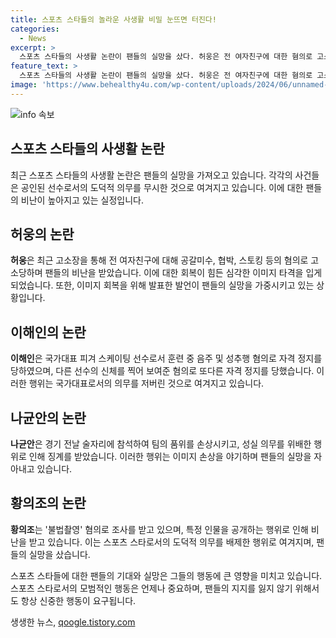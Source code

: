 ```yaml
---
title: 스포츠 스타들의 놀라운 사생활 비밀 눈뜨면 터진다!
categories:
  - News
excerpt: >
  스포츠 스타들의 사생활 논란이 팬들의 실망을 샀다. 허웅은 전 여자친구에 대한 혐의로 고소장을 제출하며 비난을 받았고, 이해인은 전지훈련 중 음주 및 성추행 의혹으로 논란에 휩싸였다. 나균안은 술자리로 인한 징계를 받았고, 황의조는 불법 촬영 혐의로 조사를 받고 있다. 이들의 행동은 스포츠 스타로서의 도덕적 의무를 저버리는 것으로 여겨지며, 팬들의 비판이 높아지고 있다. 클릭할만한 기사를 작성했다면 그 기사를 클릭할 이유를 설명한 요약문이 완성된 것이다!
feature_text: >
  스포츠 스타들의 사생활 논란이 팬들의 실망을 샀다. 허웅은 전 여자친구에 대한 혐의로 고소장을 제출하며 비난을 받았고, 이해인은 전지훈련 중 음주 및 성추행 의혹으로 논란에 휩싸였다. 나균안은 술자리로 인한 징계를 받았고, 황의조는 불법 촬영 혐의로 조사를 받고 있다. 이들의 행동은 스포츠 스타로서의 도덕적 의무를 저버리는 것으로 여겨지며, 팬들의 비판이 높아지고 있다. 클릭할만한 기사를 작성했다면 그 기사를 클릭할 이유를 설명한 요약문이 완성된 것이다!
image: 'https://www.behealthy4u.com/wp-content/uploads/2024/06/unnamed-file.png'
---
```


<p><img src="https://www.behealthy4u.com/wp-content/uploads/2024/06/unnamed-file.png" alt="info 속보" /></p>

<h2 data-ke-size="size26">스포츠 스타들의 사생활 논란</h2>

<p data-ke-size="size16">최근 스포츠 스타들의 사생활 논란은 팬들의 실망을 가져오고 있습니다. 각각의 사건들은 공인된 선수로서의 도덕적 의무를 무시한 것으로 여겨지고 있습니다. 이에 대한 팬들의 비난이 높아지고 있는 실정입니다.</p>

<h2 data-ke-size="size26">허웅의 논란</h2>

<p data-ke-size="size16"><b>허웅</b>은 최근 고소장을 통해 전 여자친구에 대해 공갈미수, 협박, 스토킹 등의 혐의로 고소당하며 팬들의 비난을 받았습니다. 이에 대한 회복이 힘든 심각한 이미지 타격을 입게 되었습니다. 또한, 이미지 회복을 위해 발표한 발언이 팬들의 실망을 가중시키고 있는 상황입니다.</p>

<h2 data-ke-size="size26">이해인의 논란</h2>

<p data-ke-size="size16"><b>이해인</b>은 국가대표 피겨 스케이팅 선수로서 훈련 중 음주 및 성추행 혐의로 자격 정지를 당하였으며, 다른 선수의 신체를 찍어 보여준 혐의로 또다른 자격 정지를 당했습니다. 이러한 행위는 국가대표로서의 의무를 저버린 것으로 여겨지고 있습니다.</p>

<h2 data-ke-size="size26">나균안의 논란</h2>

<p data-ke-size="size16"><b>나균안</b>은 경기 전날 술자리에 참석하여 팀의 품위를 손상시키고, 성실 의무를 위배한 행위로 인해 징계를 받았습니다. 이러한 행위는 이미지 손상을 야기하며 팬들의 실망을 자아내고 있습니다.</p>

<h2 data-ke-size="size26">황의조의 논란</h2>

<p data-ke-size="size16"><b>황의조</b>는 '불법촬영' 혐의로 조사를 받고 있으며, 특정 인물을 공개하는 행위로 인해 비난을 받고 있습니다. 이는 스포츠 스타로서의 도덕적 의무를 배제한 행위로 여겨지며, 팬들의 실망을 샀습니다.</p>

<p data-ke-size="size16">스포츠 스타들에 대한 팬들의 기대와 실망은 그들의 행동에 큰 영향을 미치고 있습니다. 스포츠 스타로서의 모범적인 행동은 언제나 중요하며, 팬들의 지지를 잃지 않기 위해서도 항상 신중한 행동이 요구됩니다.</p>
생생한 뉴스, <a href="https://qoogle.tistory.com" rel="dofollow">qoogle.tistory.com</a>


